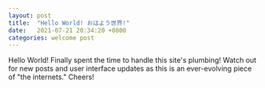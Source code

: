 ```yaml
---
layout: post
title:  "Hello World! おはよう世界!"
date:   2021-07-21 20:34:20 +0800
categories: welcome post
---
```


Hello World! Finally spent the time to handle this site's plumbing! Watch out for new posts and user interface updates as this is an ever-evolving piece of "the internets." Cheers!
